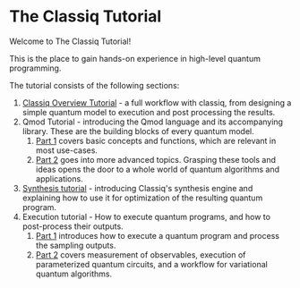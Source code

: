 # The Classiq Tutorial

Welcome to The Classiq Tutorial!

This is the place to gain hands-on experience in high-level quantum programming.

The tutorial consists of the following sections:

1. [Classiq Overview Tutorial](../explore/tutorials/basic_tutorials/the_classiq_tutorial/classiq_overview_tutorial.ipynb) - a full workflow with classiq, from designing a simple quantum model to execution and post processing the results.
2. Qmod Tutorial - introducing the Qmod language and its accompanying library. These are the building blocks of every quantum model.
    1. [Part 1](../explore/tutorials/basic_tutorials/the_classiq_tutorial/Qmod_tutorial_part1.ipynb) covers basic concepts and functions, which are relevant in most use-cases.
    2. [Part 2](../explore/tutorials/basic_tutorials/the_classiq_tutorial/Qmod_tutorial_part2.ipynb) goes into more advanced topics. Grasping these tools and ideas opens the door to a whole world of quantum algorithms and applications.
3. [Synthesis tutorial](../explore/tutorials/basic_tutorials/the_classiq_tutorial/synthesis_tutorial.ipynb) - introducing Classiq's synthesis engine and explaining how to use it for optimization of the resulting quantum program.
4. Execution tutorial - How to execute quantum programs, and how to post-process their outputs.
    1. [Part 1](../explore/tutorials/basic_tutorials/the_classiq_tutorial/execution_tutorial.ipynb) introduces how to execute a quantum program and process the sampling outputs.
    2. [Part 2](../explore/tutorials/basic_tutorials/the_classiq_tutorial/execution_tutorial_part2.ipynb) covers measurement of observables, execution of parameterized quantum circuits, and a workflow for variational quantum algorithms.
